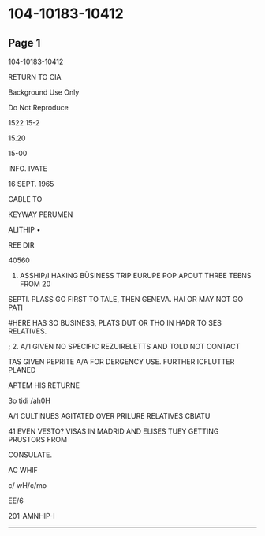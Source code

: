 # 104-10183-10412

## Page 1

104-10183-10412

RETURN TO CIA

Background Use Only

Do Not Reproduce

1522 15-2

15.20

15-00

INFO. IVATE

16 SEPT. 1965

CABLE TO

KEYWAY PERUMEN

ALITHIP •

REE DIR

40560

1. ASSHIP/I HAKING BÜSINESS TRIP EURUPE POP APOUT THREE TEENS FROM 20

SEPTI. PLASS GO FIRST TO TALE, THEN GENEVA. HAI OR MAY NOT GO PATI

#HERE HAS SO BUSINESS, PLATS DUT OR THO IN HADR TO SES RELATIVES.

; 2. A/1 GIVEN NO SPECIFIC REZUIRELETTS AND TOLD NOT CONTACT

TAS GIVEN PEPRITE A/A FOR DERGENCY USE. FURTHER ICFLUTTER PLANED

APTEM HIS RETURNE

3o tidi /ah0H

A/1 CULTINUES AGITATED OVER PRILURE RELATIVES CBIATU

41 EVEN VESTO? VISAS IN MADRID AND ELISES TUEY GETTING PRUSTORS FROM

CONSULATE.

AC WHIF

c/ wH/c/mo

EE/6

201-AMNHIP-I

---

